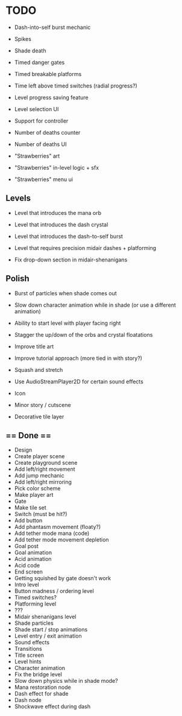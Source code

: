 # TODO

- Dash-into-self burst mechanic

- Spikes
- Shade death
- Timed danger gates
- Timed breakable platforms
- Time left above timed switches (radial progress?)
- Level progress saving feature
- Level selection UI

- Support for controller
- Number of deaths counter
- Number of deaths UI
- "Strawberries" art
- "Strawberries" in-level logic + sfx
- "Strawberries" menu ui

## Levels

- Level that introduces the mana orb
- Level that introduces the dash crystal
- Level that introduces the dash-to-self burst
- Level that requires precision midair dashes + platforming

- Fix drop-down section in midair-shenanigans

## Polish

- Burst of particles when shade comes out
- Slow down character animation while in shade (or use a different animation)
- Ability to start level with player facing right
- Stagger the up/down of the orbs and crystal floatations
- Improve title art
- Improve tutorial approach (more tied in with story?)
- Squash and stretch

- Use AudioStreamPlayer2D for certain sound effects

- Icon
- Minor story / cutscene
- Decorative tile layer

## == Done ==

- Design
- Create player scene
- Create playground scene
- Add left/right movement
- Add jump mechanic
- Add left/right mirroring
- Pick color scheme
- Make player art
- Gate
- Make tile set
- Switch (must be hit?)
- Add button
- Add phantasm movement (floaty?)
- Add tether mode mana (code)
- Add tether mode movement depletion
- Goal post
- Goal animation
- Acid animation
- Acid code
- End screen
- Getting squished by gate doesn't work
- Intro level
- Button madness / ordering level
- Timed switches?
- Platforming level
- ???
- Midair shenanigans level
- Shade particles
- Shade start / stop animations
- Level entry / exit animation
- Sound effects
- Transitions
- Title screen
- Level hints
- Character animation
- Fix the bridge level
- Slow down physics while in shade mode?
- Mana restoration node
- Dash effect for shade
- Dash node
- Shockwave effect during dash
